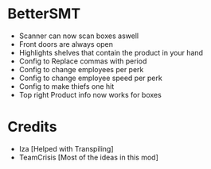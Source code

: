 # BetterSMT
- Scanner can now scan boxes aswell
- Front doors are always open
- Highlights shelves that contain the product in your hand
- Config to Replace commas with period
- Config to change employees per perk
- Config to change employee speed per perk
- Config to make thiefs one hit
- Top right Product info now works for boxes

# Credits
- Iza [Helped with Transpiling]
- TeamCrisis [Most of the ideas in this mod]